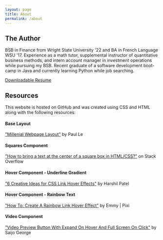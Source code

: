 ```yaml
---
layout: page
title: About
permalink: /about
---
```


<h2>The Author</h2>
<p>BSB in Finance from Wright State University '22 and BA in French Language WSU '17. Experience as a math tutor, supplemental instructor of quantitative business methods, and intern account manager in investment operations while pursuing my BSB. Recent graduate of a software development boot-camp in Java and currently learning Python while job searching.</p>

<a class="rainbow-text" href="./assets/Resume - Samantha Vanderburgh.pdf" download>Downloadable Resume</a>

<h2>Resources</h2>
<p>This website is hosted on GitHub and was created using CSS and HTML along with the following resources:</p>

<h4>Base Layout</h4>
<p><a class="rainbow-underline" href="https://github.com/LeNPaul/Millennial" target="_blank">"Millenial Webpage Layout"</a> by Paul Le</p>

<h4>Squares Component</h4>
<p><a class="rainbow-underline" href="https://stackoverflow.com/questions/46351635/how-to-bring-a-text-at-the-center-of-a-square-box-in-html-css" target="_blank">"How to bring a text at the center of a square box in HTML/CSS?"</a> on Stack Overflow</p>

<h4>Hover Component - Underline Gradient</h4>
<p><a class="rainbow-underline" href="https://css-tricks.com/css-link-hover-effects/" target="_blank">"6 Creative Ideas for CSS Link Hover Effects"</a> by Harshil Patel</p>
  
 <h4>Hover Component - Rainbow Text</h4>
 <p><a class="rainbow-underline" href="https://dev.to/thecodepixi/how-to-create-a-link-rainbow-hover-effect-45of" target="_blank">"How To: Create A Rainbow Link Hover Effect"</a> by Emmy | Pixi</p>

<h4>Video Component</h4>
<p><a class="rainbow-underline" href="https://codemyui.com/video-preview-button-with-expand-on-hover-and-full-screen-on-click/" target="_blank">"Video Preview Button With Expand On Hover And Full Screen On Click"</a> by Saijo George</p>
